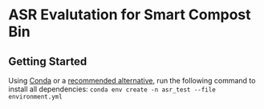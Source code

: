 # ASR Evalutation for Smart Compost Bin

## Getting Started
Using [Conda](https://conda.io/projects/conda/en/latest/user-guide/install/index.html) or a [recommended alternative](https://mamba.readthedocs.io/en/latest/installation/mamba-installation.html), run the following command to install all dependencies: `conda env create -n asr_test --file environment.yml`
